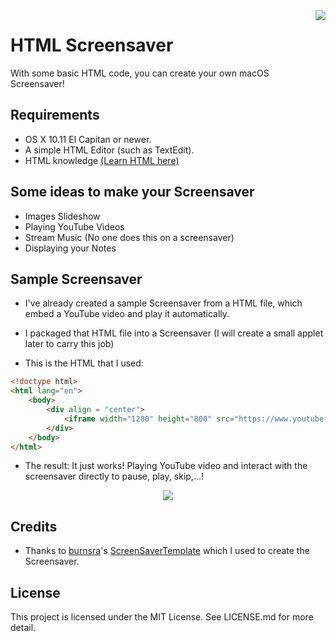 <img align="right" src="https://github.com/Minh-Ton/HTML-Screensaver/raw/master/HTMLScreensaver/HTMLScreensaver/UI/thumbnail%402x.png">

# HTML Screensaver

With some basic HTML code, you can create your own macOS Screensaver!

## Requirements

- OS X 10.11 El Capitan or newer.
- A simple HTML Editor (such as TextEdit).
- HTML knowledge [(Learn HTML here)](https://www.w3schools.com/html)

## Some ideas to make your Screensaver

- Images Slideshow
- Playing YouTube Videos
- Stream Music (No one does this on a screensaver)
- Displaying your Notes

## Sample Screensaver

- I've already created a sample Screensaver from a HTML file, which embed a YouTube video and play it automatically.

- I packaged that HTML file into a Screensaver (I will create a small applet later to carry this job)

- This is the HTML that I used:

``` html
<!doctype html>
<html lang="en">
    <body>
        <div align = "center">
            <iframe width="1280" height="800" src="https://www.youtube.com/embed/VMCL29PmBvg?vq=hd720&autoplay=1" frameborder="0" allow="accelerometer; autoplay; encrypted-media; gyroscope; picture-in-picture" allowfullscreen></iframe>
        </div>
    </body>
</html>

```
- The result: It just works! Playing YouTube video and interact with the screensaver directly to pause, play, skip,...!

<p align="center">
 <img src="https://github.com/Minh-Ton/HTML-Screensaver/raw/master/HTMLScreensaverScreenshots/HTMLScreensaverRecord.gif">
</p>

## Credits

- Thanks to [burnsra](https://github.com/burnsra)'s [ScreenSaverTemplate](https://github.com/burnsra/ScreenSaverTemplate) which I used to create the Screensaver.

## License

This project is licensed under the MIT License. See LICENSE.md for more detail. 
